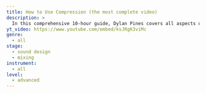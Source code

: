 ```yaml
---
title: How to Use Compression (the most complete video)
description: >
  In this comprehensive 10-hour guide, Dylan Pines covers all aspects of compression from the basics to the top.
yt_video: https://www.youtube.com/embed/ksJRgK3viMc
genre:
  - all
stage:
  - sound design
  - mixing
instrument:
  - all
level:
  - advanced
---
```

